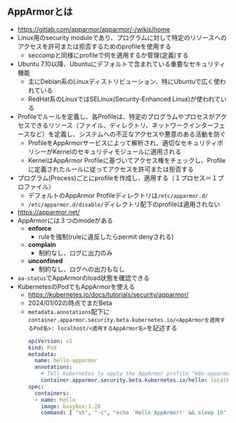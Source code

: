 ## AppArmorとは
- https://gitlab.com/apparmor/apparmor/-/wikis/home
- Linux用のsecurity moduleであり、プログラムに対して特定のリソースへのアクセスを許可または拒否するためのprofileを使用する
  - seccompと同様にprofileで何を適用するか管理(定義)する
- Ubuntu 7.10以降、Ubuntuにデフォルトで含まれている重要なセキュリティ機能
  - 主にDebian系のLinuxディストリビューション、特にUbuntuで広く使われている
  - RedHat系のLinuxではSELinux(Security-Enhanced Linux)が使われている
- Profileでルールを定義し、各Profileは、特定のプログラムやプロセスがアクセスできるリソース（ファイル、ディレクトリ、ネットワークインターフェースなど）を定義し、システムへの不正なアクセスや悪意のある活動を防ぐ
  - ProfileをAppArmorサービスによって解析され、適切なセキュリティポリシーがKernelのセキュリティモジュールに適用される
  - KernelはAppArmor Profileに基づいてアクセス権をチェックし、Profileに定義されたルールに従ってアクセスを許可または拒否する
- プログラム(Process)ごとにprofileを作成し、適用する（１プロセス＝１プロファイル）
  - デフォルトのAppArmor Profileディレクトリは`/etc/apparmor.d/`
  - `/etc/apparmor.d/disable/`ディレクトリ配下のprofileは適用されない
- https://apparmor.net/
- AppArmorには３つのmodeがある
  - **enforce**
    - ruleを強制(ruleに違反したらpermit denyされる)
  - **complain**
    - 制約なし、ログに出力のみ
  - **unconfined**
    - 制約なし、ログへの出力もなし
- `aa-status`でAppArmorのload状態を確認できる
- KubernetesのPodでもAppArmorを使える
  - https://kubernetes.io/docs/tutorials/security/apparmor/
  - 2024/01/02の時点でまだBeta
  - `metadata.annotations`配下に`container.apparmor.security.beta.kubernetes.io/<AppArmorを適用するPod名>: localhost/<適用するAppArmor名>`を記述する  
    ~~~yaml
    apiVersion: v1
    kind: Pod
    metadata:
      name: hello-apparmor
      annotations:
        # Tell Kubernetes to apply the AppArmor profile "k8s-apparmor-example-deny-write".
        container.apparmor.security.beta.kubernetes.io/hello: localhost/k8s-apparmor-example-deny-write
    spec:
      containers:
      - name: hello
        image: busybox:1.28
        command: [ "sh", "-c", "echo 'Hello AppArmor!' && sleep 1h" ]
    ~~~